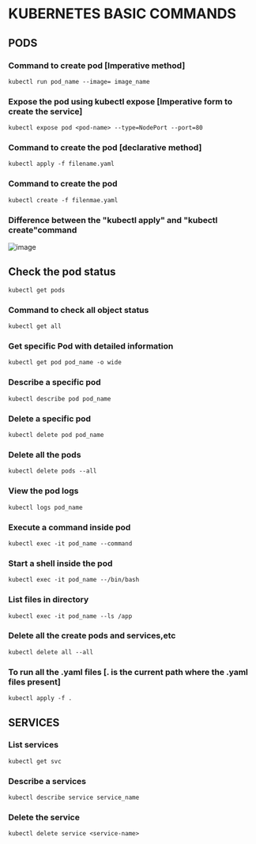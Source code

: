 # KUBERNETES BASIC COMMANDS


## PODS

### Command to create pod [Imperative method]
````
kubectl run pod_name --image= image_name
````
### Expose the pod using kubectl expose [Imperative form to create the service]
````
kubectl expose pod <pod-name> --type=NodePort --port=80
````
### Command to create the pod [declarative method]
````
kubectl apply -f filename.yaml
````
### Command to create the pod
````
kubectl create -f filenmae.yaml
````
### Difference between the "kubectl apply" and "kubectl create"command
![image](https://github.com/user-attachments/assets/1a98a3b4-deae-4c8e-a22d-5d2b1577e165)
## Check the pod status
````
kubectl get pods
````
### Command to check all object status
````
kubectl get all
````
### Get specific Pod with detailed information 
````
kubectl get pod pod_name -o wide 
````
### Describe a specific pod
````
kubectl describe pod pod_name
````
### Delete a specific pod
````
kubectl delete pod pod_name
````
### Delete all the pods
````
kubectl delete pods --all
````
### View the pod logs
````
kubectl logs pod_name
````
### Execute a command inside pod 
````
kubectl exec -it pod_name --command
````
### Start a shell inside the pod
````
kubectl exec -it pod_name --/bin/bash
````
### List files in directory
````
kubectl exec -it pod_name --ls /app
````
### Delete all the create pods and services,etc
````
kubectl delete all --all
````
### To run all the .yaml files [. is the current path where the .yaml files present]
````
kubectl apply -f .
````
## SERVICES

### List services
````
kubectl get svc
````
### Describe a services
````
kubectl describe service service_name
````
### Delete the service
````
kubectl delete service <service-name>
````





